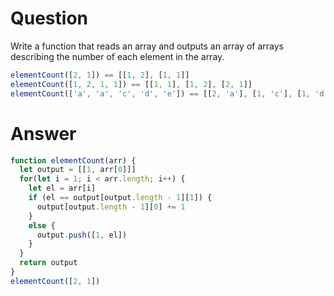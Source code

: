 # Question
Write a function that reads an array and outputs an array of arrays describing the number of each element in the array.

```js
elementCount([2, 1]) == [[1, 2], [1, 1]]
elementCount([1, 2, 1, 1]) == [[1, 1], [1, 2], [2, 1]]
elementCount(['a', 'a', 'c', 'd', 'e']) == [[2, 'a'], [1, 'c'], [1, 'd'], [1, 'e']]
```

# Answer
```js
function elementCount(arr) {
  let output = [[1, arr[0]]]
  for(let i = 1; i < arr.length; i++) {
    let el = arr[i]
    if (el == output[output.length - 1][1]) {
      output[output.length - 1][0] += 1
    }
    else {
      output.push([1, el])
    }
  }
  return output
}
elementCount([2, 1])
```
